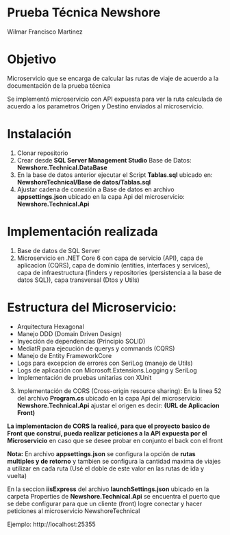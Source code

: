 # Prueba Técnica Newshore
Wilmar Francisco Martinez

# Objetivo
Microservicio que se encarga de calcular las rutas de viaje de acuerdo a la documentación de la prueba técnica

Se implementó microservicio con API expuesta para ver la ruta calculada de acuerdo a los parametros Origen y Destino enviados al microservicio.

# Instalación
1. Clonar repositorio
2. Crear desde **SQL Server Management Studio** Base de Datos: **Newshore.Technical.DataBase**
3. En la base de datos anterior ejecutar el Script **Tablas.sql** ubicado en: **NewshoreTechnical/Base de datos/Tablas.sql**
4. Ajustar cadena de conexión a Base de datos en archivo **appsettings.json**  ubicado en la capa Api del microservicio: **Newshore.Technical.Api**

# Implementación realizada
1. Base de datos de SQL Server
2. Microservicio en .NET Core 6 con capa de servicio (API), capa de aplicacion (CQRS), capa de dominio (entities, interfaces y services), 
capa de infraestructura (finders y repositories (persistencia a la base de datos SQL)), capa transversal (Dtos y Utils)

# Estructura del Microservicio:

- Arquitectura Hexagonal
- Manejo DDD (Domain Driven Design)
- Inyección de dependencias (Principio SOLID)
- MediatR para ejecución de querys y commands (CQRS)
- Manejo de Entity FrameworkCore
- Logs para excepcion de errores con SeriLog (manejo de Utils)
- Logs de aplicación con Microsoft.Extensions.Logging y SeriLog
- Implementación de pruebas unitarias con XUnit

3. Implementación de CORS (Cross-origin resource sharing): En la linea 52 del archivo **Program.cs** ubicado en la capa Api del microservicio: **Newshore.Technical.Api**
ajustar el origen es decir: **(URL de Aplicacion Front)**

**La implementacion de CORS la realicé, para que el proyecto basico de Front que construí, pueda realizar peticiones a la API expuesta por el Microservicio** en caso
que se desee probar en conjunto el back con el front


**Nota:** 
En archivo **appsettings.json** se configura la opción de **rutas multiples y de retorno**
y tambien se configura la cantidad maxima de viajes a utilizar en cada ruta (Usé el doble de este valor en las rutas de ida y vuelta)

En la seccion **iisExpress** del archivo **launchSettings.json** ubicado en la carpeta Properties de **Newshore.Technical.Api** 
se encuentra el puerto que se debe configurar para que un cliente (front) logre conectar y hacer peticiones al microservicio NewshoreTechnical

Ejemplo: http://localhost:25355

